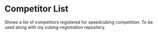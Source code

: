 # Competitor List

Shows a list of competitors registered for speedcubing competition. To be used
along with my cubing-registration repository.

